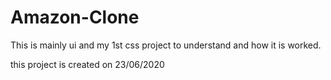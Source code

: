 # Amazon-Clone
This is mainly ui and my 1st css project to understand and how it is worked.

this project is created on 23/06/2020

